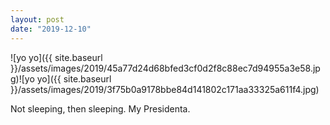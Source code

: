 ```yaml
---
layout: post
date: "2019-12-10"
---
```


![yo yo]({{ site.baseurl }}/assets/images/2019/45a77d24d68bfed3cf0d2f8c88ec7d94955a3e58.jpg)![yo yo]({{ site.baseurl }}/assets/images/2019/3f75b0a9178bbe84d141802c171aa33325a611f4.jpg)

Not sleeping, then sleeping. My Presidenta.
